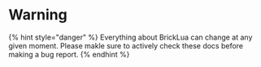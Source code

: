 # Warning

{% hint style="danger" %}
Everything about BrickLua can change at any given moment. Please makle sure to actively check these docs before making a bug report.
{% endhint %}

